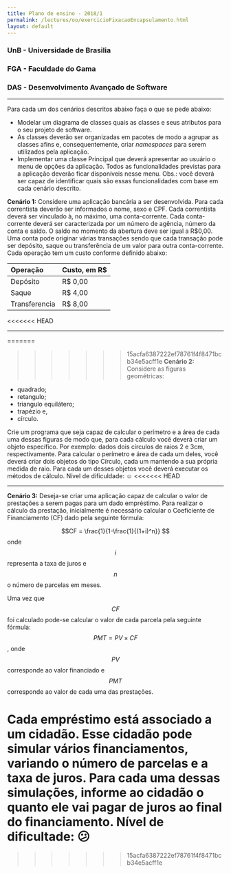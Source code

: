 ```yaml
---
title: Plano de ensino - 2018/1
permalink: /lectures/oo/exercicioFixacaoEncapsulamento.html
layout: default 
---
```


### UnB - Universidade de Brasilia
### FGA - Faculdade do Gama
### DAS - Desenvolvimento Avançado de Software
------


Para cada um dos cenários descritos abaixo faça o que se pede abaixo: 

* Modelar um diagrama de classes quais as classes e seus atributos para o seu projeto de software. 
* As classes deverão ser organizadas em pacotes de modo a agrupar as classes afins e, consequentemente, criar _namespaces_ para serem utilizados pela aplicação.
* Implementar uma classe Principal que deverá apresentar ao usuário o menu de opções da aplicação. Todos as funcionalidades previstas para a aplicação deverão ficar disponíveis nesse menu. Obs.: você deverá ser capaz de identificar quais são essas funcionalidades com base em cada cenário descrito. 

**Cenário 1:** Considere uma aplicação bancária a ser desenvolvida. Para cada correntista deverão ser informados o nome, sexo e CPF. Cada correntista deverá ser vinculado à, no máximo, uma conta-corrente. Cada conta-corrente deverá ser caracterizada por um número de agência, número da conta e saldo. O saldo no momento da abertura deve ser igual a R$0,00. Uma conta pode originar várias transações sendo que cada transação pode ser depósito, saque ou transferência de um valor para outra conta-corrente. Cada operação tem um custo conforme definido abaixo: 

|  Operação     |  Custo, em R$  |
|:--------------|:---------------|
| Depósito      | R$ 0,00        |
| Saque         | R$ 4,00        |
| Transferencia | R$ 8,00        |

<<<<<<< HEAD

------

=======
>>>>>>> 15acfa6387222ef78761f4f8471bcb34e5acff1e
**Cenário 2:** Considere as figuras geométricas: 

* quadrado; 
* retangulo;
* triangulo equilátero; 
* trapézio e, 
* círculo. 

Crie um programa que seja capaz de calcular o perímetro e a área de cada uma dessas figuras de modo que, para cada cálculo você deverá criar um objeto específico. Por exemplo: dados dois círculos de raios 2 e 3cm, respectivamente. Para calcular o perímetro e área de cada um deles, você deverá criar dois objetos do tipo Círculo, cada um mantendo a sua própria medida de raio. Para cada um desses objetos você deverá executar os métodos de cálculo. Nível de dificuldade: :relaxed:
<<<<<<< HEAD



-----

**Cenário 3:** Deseja-se criar uma aplicação capaz de calcular o valor de prestações a serem pagas para um dado empréstimo. Para realizar o cálculo da prestação, inicialmente é necessário calcular o Coeficiente de Financiamento (CF) dado pela seguinte fórmula: 

$$CF = \frac{1}{1-\frac{1}{(1+i)^n}} $$
onde $$i$$ representa a taxa de juros e $$n$$ o número de parcelas em meses.

Uma vez que $$CF$$ foi calculado pode-se calcular o valor de cada parcela pela seguinte fórmula:
$$PMT = PV \times CF$$,
onde $$PV$$ corresponde ao valor financiado e $$PMT$$ corresponde ao valor de cada uma das prestações.

Cada empréstimo está associado a um cidadão. Esse cidadão pode simular vários financiamentos, variando o número de parcelas e a taxa de juros. Para cada uma dessas simulações, informe ao cidadão o quanto ele vai pagar de juros ao final do financiamento.
Nível de dificultade: :confused:
=======
>>>>>>> 15acfa6387222ef78761f4f8471bcb34e5acff1e
